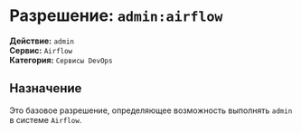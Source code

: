 # Разрешение: `admin:airflow`

**Действие:** `admin`  
**Сервис:** `Airflow`  
**Категория:** `Сервисы DevOps`

## Назначение
Это базовое разрешение, определяющее возможность выполнять `admin` в системе `Airflow`.
